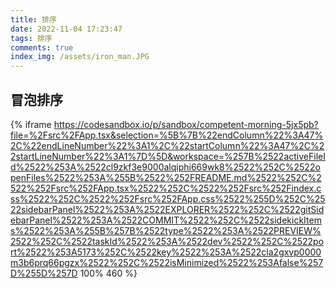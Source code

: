 ```yaml
---
title: 排序
date: 2022-11-04 17:23:47
tags: 排序
comments: true
index_img: /assets/iron_man.JPG
---
```


## 冒泡排序

{% iframe https://codesandbox.io/p/sandbox/competent-morning-5jx5pb?file=%2Fsrc%2FApp.tsx&selection=%5B%7B%22endColumn%22%3A47%2C%22endLineNumber%22%3A1%2C%22startColumn%22%3A47%2C%22startLineNumber%22%3A1%7D%5D&workspace=%257B%2522activeFileId%2522%253A%2522cl9zkf3e9000alqiphi669wk8%2522%252C%2522openFiles%2522%253A%255B%2522%252FREADME.md%2522%252C%2522%252Fsrc%252FApp.tsx%2522%252C%2522%252Fsrc%252Findex.css%2522%252C%2522%252Fsrc%252FApp.css%2522%255D%252C%2522sidebarPanel%2522%253A%2522EXPLORER%2522%252C%2522gitSidebarPanel%2522%253A%2522COMMIT%2522%252C%2522sidekickItems%2522%253A%255B%257B%2522type%2522%253A%2522PREVIEW%2522%252C%2522taskId%2522%253A%2522dev%2522%252C%2522port%2522%253A5173%252C%2522key%2522%253A%2522cla2gxvp0000m3b6prq66pgzx%2522%252C%2522isMinimized%2522%253Afalse%257D%255D%257D 100% 460 %}
